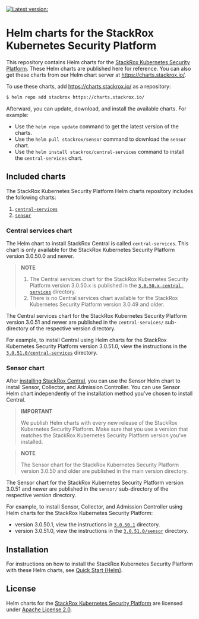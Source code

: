 [![Latest version: ](https://img.shields.io/badge/Latest%20version--green.svg)][Latest version]

# Helm charts for the StackRox Kubernetes Security Platform

This repository contains Helm charts for the [StackRox Kubernetes Security
Platform](https://www.stackrox.com/platform/). These Helm charts are published here for reference.
You can also get these charts from our Helm chart server at https://charts.stackrox.io/.

To use these charts, add https://charts.stackrox.io/ as a repository:
```bash
$ helm repo add stackrox https://charts.stackrox.io/
```

Afterward, you can update, download, and install the available charts. For example:

- Use the `helm repo update` command to get the latest version of the charts.
- Use the `helm pull stackrox/sensor` command to download the `sensor` chart.
- Use the `helm install stackrox/central-services` command to install the `central-services` chart.

## Included charts

The StackRox Kubernetes Security Platform Helm charts repository includes the following charts:

1. [`central-services`](#central-services-chart)
1. [`sensor`](#sensor-chart)

### Central services chart

The Helm chart to install StackRox Central is called `central-services`. This chart is only
available for the StackRox Kubernetes Security Platform version 3.0.50.0 and newer.

> **NOTE**
>
> 1. The Central services chart for the StackRox Kubernetes Security Platform version 3.0.50.x is
>    published in the [`3.0.50.x-central-services`](./3.0.50.0-central-services) directory.
> 1. There is no Central services chart available for the StackRox Kubernetes Security Platform
>    version 3.0.49 and older.

The Central services chart for the StackRox Kubernetes Security Platform version 3.0.51 and newer
are published in the `central-services/` sub-directory of the respective version directory.

For example, to install Central using Helm charts for the StackRox Kubernetes Security Platform
version 3.0.51.0, view the instructions in the
[`3.0.51.0/central-services`](./3.0.51.0/central-services/) directory.

### Sensor chart

After [installing StackRox
Central](https://install.stackrox.com/docs/get-started/quick-start-helm/), you can use the Sensor
Helm chart to install Sensor, Collector, and Admission Controller. You can use Sensor Helm chart
independently of the installation method you've chosen to install Central.

> **IMPORTANT**
>
> We publish Helm charts with every new release of the StackRox Kubernetes Security Platform. Make
> sure that you use a version that matches the StackRox Kubernetes Security Platform version you've
> installed.

> **NOTE**
>
> The Sensor chart for the StackRox Kubernetes Security Platform version 3.0.50 and older are
> published in the main version directory.

The Sensor chart for the StackRox Kubernetes Security Platform version 3.0.51 and newer are
published in the `sensor/` sub-directory of the respective version directory.

For example, to install  Sensor, Collector, and Admission Controller using Helm charts for the
StackRox Kubernetes Security Platform:
- version 3.0.50.1, view the instructions in [`3.0.50.1`](./3.0.50.1) directory.
- version 3.0.51.0, view the instructions in the [`3.0.51.0/sensor`](./3.0.51.0/sensor) directory.

## Installation

For instructions on how to install the StackRox Kubernetes Security Platform with these Helm charts,
see [Quick Start (Helm)](https://install.stackrox.com/docs/get-started/quick-start-helm/).

## License

Helm charts for the [StackRox Kubernetes Security Platform](https://www.stackrox.com/platform/) are
licensed under [Apache License 2.0](./LICENSE).


[Latest version]: .//